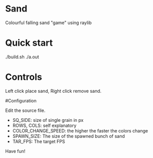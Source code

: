 # Sand
Colourful falling sand "game" using raylib

# Quick start

./build.sh
./a.out

# Controls

Left click place sand,
Right click remove sand.

#Configuration

Edit the source file.
- SQ_SIDE: size of single grain in px
- ROWS, COLS: self explanatory
- COLOR_CHANGE_SPEED: the higher the faster the colors change
- SPAWN_SIZE: The size of the spawned bunch of sand
- TAR_FPS: The target FPS

Have fun!
